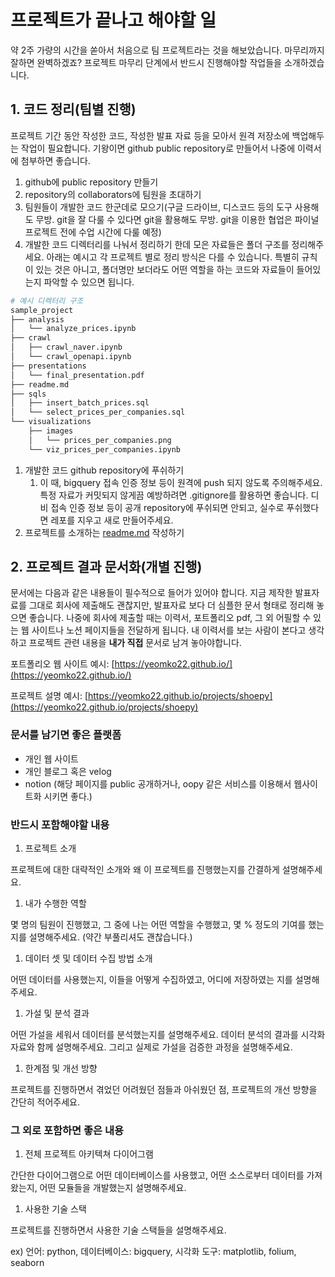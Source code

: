 # 프로젝트가 끝나고 해야할 일

약 2주 가량의 시간을 쏟아서 처음으로 팀 프로젝트라는 것을 해보았습니다. 마무리까지 잘하면 완벽하겠죠? 프로젝트 마무리 단계에서 반드시 진행해야할 작업들을 소개하겠습니다.

## 1. 코드 정리(팀별 진행)

프로젝트 기간 동안 작성한 코드, 작성한 발표 자료 등을 모아서 원격 저장소에 백업해두는 작업이 필요합니다. 기왕이면 github public repository로 만들어서 나중에 이력서에 첨부하면 좋습니다.

1. github에 public repository 만들기
2. repository의 collaborators에 팀원을 초대하기
3. 팀원들이 개발한 코드 한군데로 모으기(구글 드라이브, 디스코드 등의 도구 사용해도 무방. git을 잘 다룰 수 있다면 git을 활용해도 무방. git을 이용한 협업은 파이널 프로젝트 전에 수업 시간에 다룰 예정)
4. 개발한 코드 디렉터리를 나눠서 정리하기
한데 모은 자료들은 폴더 구조를 정리해주세요. 아래는 예시고 각 프로젝트 별로 정리 방식은 다를 수 있습니다. 특별히 규칙이 있는 것은 아니고, 폴더명만 보더라도 어떤 역할을 하는 코드와 자료들이 들어있는지 파악할 수 있으면 됩니다.

```python
# 예시 디렉터리 구조
sample_project
├── analysis
│   └── analyze_prices.ipynb
├── crawl
│   ├── crawl_naver.ipynb
│   └── crawl_openapi.ipynb
├── presentations
│   └── final_presentation.pdf
├── readme.md
├── sqls
│   ├── insert_batch_prices.sql
│   └── select_prices_per_companies.sql
└── visualizations
    ├── images
    │   └── prices_per_companies.png
    └── viz_prices_per_companies.ipynb
```

1. 개발한 코드 github repository에 푸쉬하기
    1. 이 때, bigquery 접속 인증 정보 등이 원격에 push 되지 않도록 주의해주세요. 특정 자료가 커밋되지 않게끔 예방하려면 .gitignore를 활용하면 좋습니다. 디비 접속 인증 정보 등이 공개 repository에 푸쉬되면 안되고, 실수로 푸쉬했다면 레포를 지우고 새로 만들어주세요.
2. 프로젝트를 소개하는 [readme.md](http://readme.md) 작성하기

## 2. 프로젝트 결과 문서화(개별 진행)

문서에는 다음과 같은 내용들이 필수적으로 들어가 있어야 합니다. 지금 제작한 발표자료를 그대로 회사에 제출해도 괜찮지만, 발표자료 보다 더 심플한 문서 형태로 정리해 놓으면 좋습니다. 나중에 회사에 제출할 때는 이력서, 포트폴리오 pdf, 그 외 어필할 수 있는 웹 사이트나 노션 페이지들을 전달하게 됩니다. 내 이력서를 보는 사람이 본다고 생각하고 프로젝트 관련 내용을 **내가 직접** 문서로 남겨 놓아야합니다.

포트폴리오 웹 사이트 예시: [https://yeomko22.github.io/](https://yeomko22.github.io/)

프로젝트 설명 예시: [https://yeomko22.github.io/projects/shoepy](https://yeomko22.github.io/projects/shoepy)

### 문서를 남기면 좋은 플랫폼

- 개인 웹 사이트
- 개인 블로그 혹은 velog
- notion (해당 페이지를 public 공개하거나, oopy 같은 서비스를 이용해서 웹사이트화 시키면 좋다.)

### 반드시 포함해야할 내용

1. 프로젝트 소개

프로젝트에 대한 대략적인 소개와 왜 이 프로젝트를 진행했는지를 간결하게 설명해주세요.

1. 내가 수행한 역할

몇 명의 팀원이 진행했고, 그 중에 나는 어떤 역할을 수행했고, 몇 % 정도의 기여를 했는지를 설명해주세요. (약간 부풀리셔도 괜찮습니다.)

1. 데이터 셋 및 데이터 수집 방법 소개

어떤 데이터를 사용했는지, 이들을 어떻게 수집하였고, 어디에 저장하였는 지를 설명해주세요.

1. 가설 및 분석 결과

어떤 가설을 세워서 데이터를 분석했는지를 설명해주세요. 데이터 분석의 결과를 시각화 자료와 함께 설명해주세요. 그리고 실제로 가설을 검증한 과정을 설명해주세요.

1. 한계점 및 개선 방향

프로젝트를 진행하면서 겪었던 어려웠던 점들과 아쉬웠던 점, 프로젝트의 개선 방향을 간단히 적어주세요.

### 그 외로 포함하면 좋은 내용

1. 전체 프로젝트 아키텍쳐 다이어그램

간단한 다이어그램으로 어떤 데이터베이스를 사용했고, 어떤 소스로부터 데이터를 가져왔는지, 어떤 모듈들을 개발했는지 설명해주세요.

1. 사용한 기술 스택

프로젝트를 진행하면서 사용한 기술 스택들을 설명해주세요.

ex) 언어: python, 데이터베이스: bigquery, 시각화 도구: matplotlib, folium, seaborn
